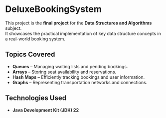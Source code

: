 # DeluxeBookingSystem

This project is the **final project** for the **Data Structures and Algorithms** subject.  
It showcases the practical implementation of key data structure concepts in a real-world booking system.

## Topics Covered
- **Queues** – Managing waiting lists and pending bookings.
- **Arrays** – Storing seat availability and reservations.
- **Hash Maps** – Efficiently tracking bookings and user information.
- **Graphs** – Representing transportation networks and connections.

## Technologies Used
- **Java Development Kit (JDK) 22**
